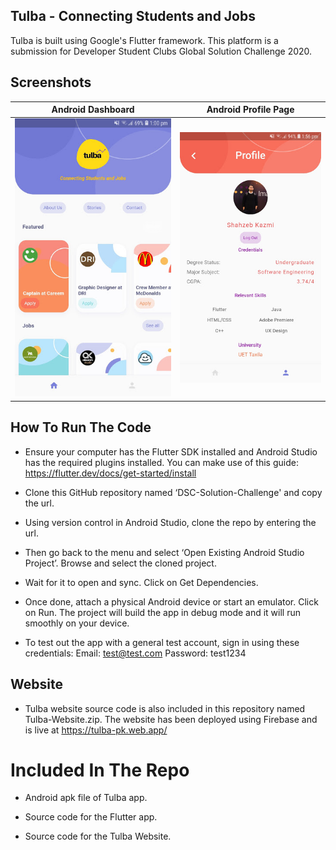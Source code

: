 ## Tulba - Connecting Students and Jobs

Tulba is built using Google's Flutter framework. This platform is a submission for Developer Student Clubs Global Solution Challenge 2020.


## Screenshots

 Android Dashboard             |  Android Profile Page 
:-------------------------:|:-------------------------:
![](https://github.com/Shahzeb-Kazmi/DSC-Solution-Challenge/blob/master/screenshots/Screenshot_20200420-130036.jpg)|![](https://github.com/Shahzeb-Kazmi/DSC-Solution-Challenge/blob/master/screenshots/Screenshot_20200420-135613.jpg)


## How To Run The Code

- Ensure your computer has the Flutter SDK installed and Android Studio has the required plugins installed. You can make use of this guide: https://flutter.dev/docs/get-started/install

- Clone this GitHub repository named ‘DSC-Solution-Challenge' and copy the url. 

- Using version control in Android Studio, clone the repo by entering the url.

- Then go back to the menu and select ‘Open Existing Android Studio Project’. Browse and select the cloned project. 

- Wait for it to open and sync. Click on Get Dependencies. 

- Once done, attach a physical Android device or start an emulator. Click on Run. The project will build the app in debug mode and it will run smoothly on your device. 

- To test out the app with a general test account, sign in using these credentials:
  Email: test@test.com
  Password: test1234

## Website

- Tulba website source code is also included in this repository named Tulba-Website.zip. The website has been deployed using Firebase and is live at https://tulba-pk.web.app/

# Included In The Repo

- Android apk file of Tulba app.

- Source code for the Flutter app.

- Source code for the Tulba Website.



